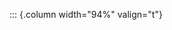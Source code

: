 <!-- Copyright (C) 2024  Kevin Sandom -->
<!-- Begin a new column of width 94%. -->

::: {.column width="94%" valign="t"}
